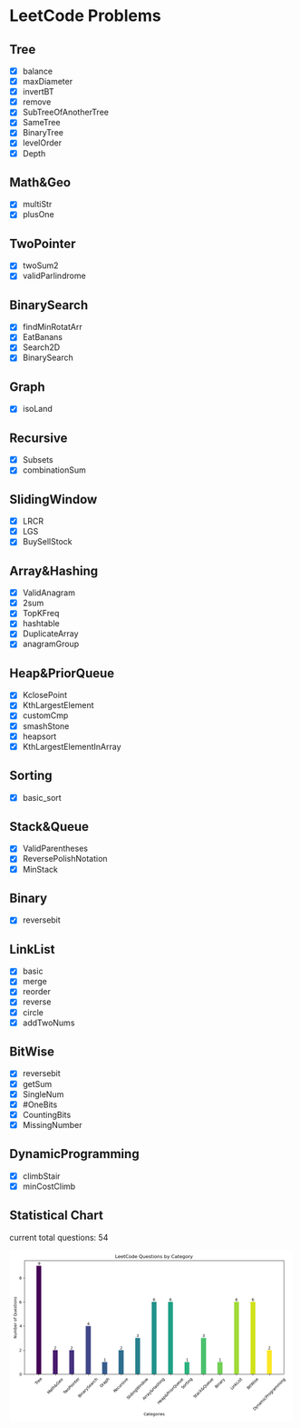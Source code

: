 # LeetCode Problems

## Tree
- [x] balance
- [x] maxDiameter
- [x] invertBT
- [x] remove
- [x] SubTreeOfAnotherTree
- [x] SameTree
- [x] BinaryTree
- [x] levelOrder
- [x] Depth

## Math&Geo
- [x] multiStr
- [x] plusOne

## TwoPointer
- [x] twoSum2
- [x] validParlindrome

## BinarySearch
- [x] findMinRotatArr
- [x] EatBanans
- [x] Search2D
- [x] BinarySearch

## Graph
- [x] isoLand

## Recursive
- [x] Subsets
- [x] combinationSum

## SlidingWindow
- [x] LRCR
- [x] LGS
- [x] BuySellStock

## Array&Hashing
- [x] ValidAnagram
- [x] 2sum
- [x] TopKFreq
- [x] hashtable
- [x] DuplicateArray
- [x] anagramGroup

## Heap&PriorQueue
- [x] KclosePoint
- [x] KthLargestElement 
- [x] customCmp
- [x] smashStone
- [x] heapsort
- [x] KthLargestElementInArray

## Sorting
- [x] basic_sort

## Stack&Queue
- [x] ValidParentheses
- [x] ReversePolishNotation
- [x] MinStack

## Binary
- [x] reversebit

## LinkList
- [x] basic
- [x] merge
- [x] reorder
- [x] reverse
- [x] circle
- [x] addTwoNums

## BitWise
- [x] reversebit
- [x] getSum
- [x] SingleNum
- [x] #OneBits
- [x] CountingBits
- [x] MissingNumber

## DynamicProgramming
- [x] climbStair
- [x] minCostClimb

## Statistical Chart
current total questions: 54

<img src="chart.png" alt="questions bar chart" width="500">
